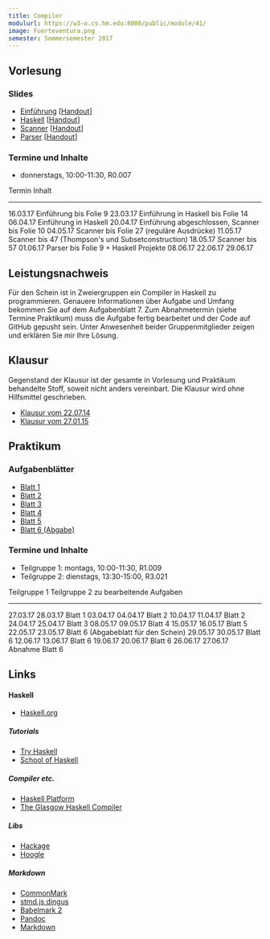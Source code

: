 ```yaml
---
title: Compiler
modulurl: https://w3-o.cs.hm.edu:8000/public/module/41/
image: Fuerteventura.png
semester: Sommersemester 2017
---
```


<div class="row">
<div class="span6">

## Vorlesung

### Slides

-   [Einführung](dropbox/compiler/slides/01_Einfuehrung.pdf)
    [[Handout](dropbox/compiler/handouts/01_Einfuehrung.pdf)]
-   [Haskell](dropbox/compiler/slides/02_Haskell.pdf)
    [[Handout](dropbox/compiler/handouts/02_Haskell.pdf)]
-   [Scanner](dropbox/compiler/slides/03_Scanner.pdf)
    [[Handout](dropbox/compiler/handouts/03_Scanner.pdf)]
-   [Parser](dropbox/compiler/slides/04_Parser.pdf)
    [[Handout](dropbox/compiler/handouts/04_Parser.pdf)]

### Termine und Inhalte

-   donnerstags, 10:00-11:30, R0.007

Termin   Inhalt
-------- -----------------------------------------------------------------------
16.03.17 Einführung bis Folie 9
23.03.17 Einführung in Haskell bis Folie 14
06.04.17 Einführung in Haskell
20.04.17 Einführung abgeschlossen, Scanner bis Folie 10
04.05.17 Scanner bis Folie 27 (reguläre Ausdrücke)
11.05.17 Scanner bis 47 (Thompson's und Subsetconstruction)
18.05.17 Scanner bis 57
01.06.17 Parser bis Folie 9 + Haskell Projekte
08.06.17
22.06.17
29.06.17

## Leistungsnachweis

Für den Schein ist in Zweiergruppen ein Compiler in Haskell zu programmieren.
Genauere Informationen über Aufgabe und Umfang bekommen Sie auf dem
Aufgabenblatt 7. Zum Abnahmetermin (siehe Termine Praktikum) muss die
Aufgabe fertig bearbeitet und der Code auf GitHub gepusht sein.
Unter Anwesenheit beider Gruppenmitglieder zeigen und erklären Sie mir
Ihre Lösung.

## Klausur

Gegenstand der Klausur ist der gesamte in Vorlesung und Praktikum
behandelte Stoff, soweit nicht anders vereinbart. Die Klausur
wird ohne Hilfsmittel geschrieben.

-   [Klausur vom 22.07.14](dropbox/compiler/exams/KlausurSS14.pdf)
-   [Klausur vom 27.01.15](dropbox/compiler/exams/KlausurWS14.pdf)

</div>
<div class="span6">

## Praktikum

### Aufgabenblätter

-   [Blatt 1](dropbox/compiler/exercises/Blatt01.pdf)
-   [Blatt 2](dropbox/compiler/exercises/Blatt02.pdf)
-   [Blatt 3](dropbox/compiler/exercises/Blatt03.pdf)
-   [Blatt 4](dropbox/compiler/exercises/Blatt04.pdf)
-   [Blatt 5](dropbox/compiler/exercises/Blatt05.pdf)
-   [Blatt 6 (Abgabe)](dropbox/compiler/exercises/Blatt06.pdf)

### Termine und Inhalte

-   Teilgruppe 1: montags, 10:00-11:30, R1.009
-   Teilgruppe 2: dienstags, 13:30-15:00, R3.021

Teilgruppe 1   Teilgruppe 2   zu bearbeitende Aufgaben
-------------- -------------- ------------------------------------------------------
27.03.17       28.03.17       Blatt 1
03.04.17       04.04.17       Blatt 2
10.04.17       11.04.17       Blatt 2
24.04.17       25.04.17       Blatt 3
08.05.17       09.05.17       Blatt 4
15.05.17       16.05.17       Blatt 5
22.05.17       23.05.17       Blatt 6 (Abgabeblatt für den Schein)
29.05.17       30.05.17       Blatt 6
12.06.17       13.06.17       Blatt 6
19.06.17       20.06.17       Blatt 6
26.06.17       27.06.17       Abnahme Blatt 6

## Links

#### Haskell

-   [Haskell.org](http://haskell.org/)

##### Tutorials

-   [Try Haskell](http://tryhaskell.org/)
-   [School of Haskell](https://haskell.fpcomplete.com/school)

##### Compiler etc.

-   [Haskell Platform](http://www.haskell.org/platform/)
-   [The Glasgow Haskell Compiler](http://www.haskell.org/ghc/)

##### Libs

-   [Hackage](http://hackage.haskell.org/)
-   [Hoogle](http://www.haskell.org/hoogle/)

##### Markdown

-   [CommonMark](http://commonmark.org/)
-   [stmd.js dingus](http://jgm.github.io/stmd/js/)
-   [Babelmark 2](http://johnmacfarlane.net/babelmark2/)
-   [Pandoc](http://johnmacfarlane.net/pandoc/)
-   [Markdown](http://daringfireball.net/projects/markdown/)

</div>
</div>
